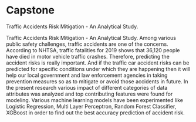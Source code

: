 # Capstone
Traffic Accidents Risk Mitigation - An Analytical Study.

Traffic Accidents Risk Mitigation - An Analytical Study. Among various public safety challenges, traffic accidents are one of the concerns. According to NHTSA, traffic fatalities for 2019 shows that 36,120 people have died in motor vehicle traffic crashes. Therefore, predicting the accident risks is really important. And if the traffic car accident risks can be predicted for specific conditions under which they are happening then it will help our local government and law enforcement agencies in taking prevention measures so as to mitigate or avoid those accidents in future. In the present research various impact of different categories of data attributes was analyzed and top contributing features were found for modeling. Various machine learning models have been experimented like Logistic Regression, Multi Layer Perceptron, Random Forest Classifier, XGBoost in order to find out the best accuracy prediction of accident risk. 
